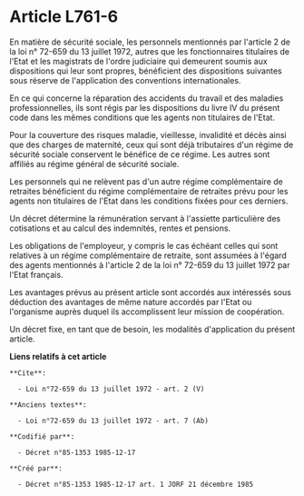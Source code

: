 # Article L761-6

En matière de sécurité sociale, les personnels mentionnés par l'article 2 de la loi n° 72-659 du 13 juillet 1972, autres que
les fonctionnaires titulaires de l'Etat et les magistrats de l'ordre judiciaire qui demeurent soumis aux dispositions qui
leur sont propres, bénéficient des dispositions suivantes sous réserve de l'application des conventions internationales.

En ce qui concerne la réparation des accidents du travail et des maladies professionnelles, ils sont régis par les
dispositions du livre IV du présent code dans les mêmes conditions que les agents non titulaires de l'Etat.

Pour la couverture des risques maladie, vieillesse, invalidité et décès ainsi que des charges de maternité, ceux qui sont
déjà tributaires d'un régime de sécurité sociale conservent le bénéfice de ce régime. Les autres sont affiliés au régime
général de sécurité sociale.

Les personnels qui ne relèvent pas d'un autre régime complémentaire de retraites bénéficient du régime complémentaire de
retraites prévu pour les agents non titulaires de l'Etat dans les conditions fixées pour ces derniers. 

Un décret détermine la rémunération servant à l'assiette particulière des cotisations et au calcul des indemnités, rentes et
pensions.

Les obligations de l'employeur, y compris le cas échéant celles qui sont relatives à un régime complémentaire de retraite,
sont assumées à l'égard des agents mentionnés à l'article 2 de la loi n° 72-659 du 13 juillet 1972 par l'Etat français.

Les avantages prévus au présent article sont accordés aux intéressés sous déduction des avantages de même nature accordés par
l'Etat ou l'organisme auprès duquel ils accomplissent leur mission de coopération.

Un décret fixe, en tant que de besoin, les modalités d'application du présent article.

**Liens relatifs à cet article**

	**Cite**:

	  - Loi n°72-659 du 13 juillet 1972 - art. 2 (V)

	**Anciens textes**:

	  - Loi n°72-659 du 13 juillet 1972 - art. 7 (Ab)

	**Codifié par**:

	  - Décret n°85-1353 1985-12-17

	**Créé par**:

	  - Décret n°85-1353 1985-12-17 art. 1 JORF 21 décembre 1985
